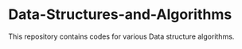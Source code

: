 # Data-Structures-and-Algorithms
This repository contains codes for various Data structure algorithms.
